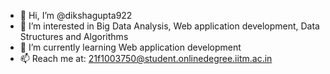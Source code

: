 - 👋 Hi, I’m @dikshagupta922
- 👀 I’m interested in Big Data Analysis, Web application development, Data Structures and Algorithms
- 🌱 I’m currently learning Web application development
- 📫 Reach me at: 21f1003750@student.onlinedegree.iitm.ac.in

<!---
dikshagupta922/dikshagupta922 is a ✨ special ✨ repository because its `README.md` (this file) appears on your GitHub profile.
You can click the Preview link to take a look at your changes.
--->
